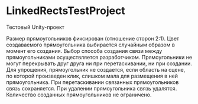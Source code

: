 # LinkedRectsTestProject
Тестовый Unity-проект

Размер прямоугольников фиксирован (отношение сторон 2:1).
Цвет создаваемого прямоугольника выбирается случайным образом в момент его создания.
Выбор способа создания связи между прямоугольниками осуществляется разработчиком.
Прямоугольники не могут перекрывать друг друга ни при перетаскивании, ни при создании.
Для упрощения, прямоугольник не создается, если область на сцене, по которой произведен клик, слишком мала для размещения в ней прямоугольника.
При перетаскивании связанных прямоугольников связь сохраняется.
При удалении прямоугольника связь удалятся.
Количество созданных прямоугольников не ограничено.
